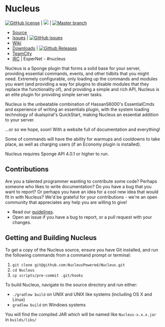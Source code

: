 Nucleus
====

[![GitHub license](https://img.shields.io/badge/License-MIT-brightgreen.svg?style=flat-square)](/LICENSE.txt) |
[![](https://jitpack.io/v/NucleusPowered/Nucleus.svg?style=flat-square)](https://jitpack.io/#NucleusPowered/Nucleus) |
[![Master branch](https://img.shields.io/travis/NucleusPowered/Nucleus/master.svg?style=flat-square)](https://travis-ci.org/NucleusPowered/Nucleus)

* [Source]
* [Issues] | [![GitHub issues](https://img.shields.io/github/issues/NucleusPowered/Nucleus.svg?style=flat-square)](http://www.github.com/NucleusPowered/Nucleus/issues/)
* [Wiki]
* [Downloads] | [![Github Releases](https://img.shields.io/github/downloads/NucleusPowered/Nucleus/total.svg?style=flat-square)](http://www.github.com/NucleusPowered/Nucleus/releases)
* [TeamCity]
* [IRC] | EsperNet - #nucleus

Nucleus is a Sponge plugin that forms a solid base for your server, providing essential commands, events, and other
tidbits that you might need. Extremely configurable, only loading up the commands and modules you want (and providing a way for
plugins to disable modules that they replace the functionality of), and providing a simple and rich API, Nucleus is an
elite plugin for providing simple server tasks.
 
Nucleus is the unbeatable combination of HassanS6000's EssentialCmds and experience of writing an essentials plugin, with the
system loading technology of dualspiral's QuickStart, making Nucleus an essential addition to your server.
 
...or so we hope, soon! With a website full of documentation and everything!

Some of commands will have the ability for warmups and cooldowns to take place, as well as charging users (if an Economy plugin is installed).

Nucleus requires Sponge API 4.0.1 or higher to run.

## Contributions

Are you a talented programmer wanting to contribute some code? Perhaps someone who likes to write documentation? Do you 
have a bug that you want to report? Or perhaps you have an idea for a cool new idea that would fit in with Nucleus? We'd
be grateful for your contributions - we're an open community that appreciates any help you are willing to give!

* Read our [guidelines].
* Open an issue if you have a bug to report, or a pull request with your changes.

## Getting and Building Nucleus

To get a copy of the Nucleus source, ensure you have Git installed, and run the following commands from a command prompt
or terminal:

1. `git clone git@github.com:NucleusPowered/Nucleus.git`
2. `cd Nucleus`
3. `cp scripts/pre-commit .git/hooks`

To build Nucleus, navigate to the source directory and run either:

* `./gradlew build` on UNIX and UNIX like systems (including OS X and Linux)
* `gradlew build` on Windows systems

You will find the compiled JAR which will be named like `Nucleus-x.x.x.jar` in `builds/libs/`

[Source]: https://github.com/NucleusPowered/Nucleus
[Issues]: https://github.com/NucleusPowered/Nucleus/issues
[Wiki]: https://github.com/NucleusPowered/Nucleus/wiki
[Downloads]: https://github.com/NucleusPowered/Nucleus/releases
[guidelines]: Contributing.md
[TeamCity]: https://teamcity.drnaylor.co.uk/project.html?projectId=QuickStart&tab=projectOverview
[IRC]: http://esper.net/publicirc.php
